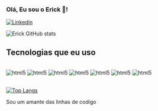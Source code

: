 
### Olá, Eu sou o Erick 👋!

[![Linkedin](https://img.shields.io/badge/LinkedIn-0077B5?style=for-the-badge&logo=linkedin&logoColor=white)](www.linkedin.com/in/erick-cabral-9b3b7328b)


![Erick GitHub stats](https://github-readme-stats.vercel.app/api?username=erickcabrald&show_icons=true&theme=tokyonight)

## Tecnologias que eu uso

<div style="display: inline_block"><br>
   <img aligin="center" alt="html5" src="https://img.shields.io/badge/HTML5-E34F26?style=for-the-badge&logo=html5&logoColor=white" >
  <img aligin="center" alt="html5" src="https://img.shields.io/badge/CSS3-1572B6?style=for-the-badge&logo=css3&logoColor=white" >
  <img aligin="center" alt="html5" src="https://img.shields.io/badge/JavaScript-323330?style=for-the-badge&logo=javascript&logoColor=F7DF1E" >
    <img aligin="center" alt="html5" src="https://img.shields.io/badge/TypeScript-007ACC?style=for-the-badge&logo=typescript&logoColor=white" >
    <img aligin="center" alt="html5" src="https://img.shields.io/badge/Node.js-43853D?style=for-the-badge&logo=node.js&logoColor=white" >
    <img aligin="center" alt="html5" src="https://img.shields.io/badge/React-20232A?style=for-the-badge&logo=react&logoColor=61DAFB" >
<img aligin="center" alt="html5" src="https://img.shields.io/badge/MongoDB-4EA94B?style=for-the-badge&logo=mongodb&logoColor=white" >

</div><br>

[![Top Langs](https://github-readme-stats.vercel.app/api/top-langs/?username=erickcabrald&layout=donut)](https://github.com/anuraghazra/github-readme-stats)

Sou um amante das linhas de codigo
